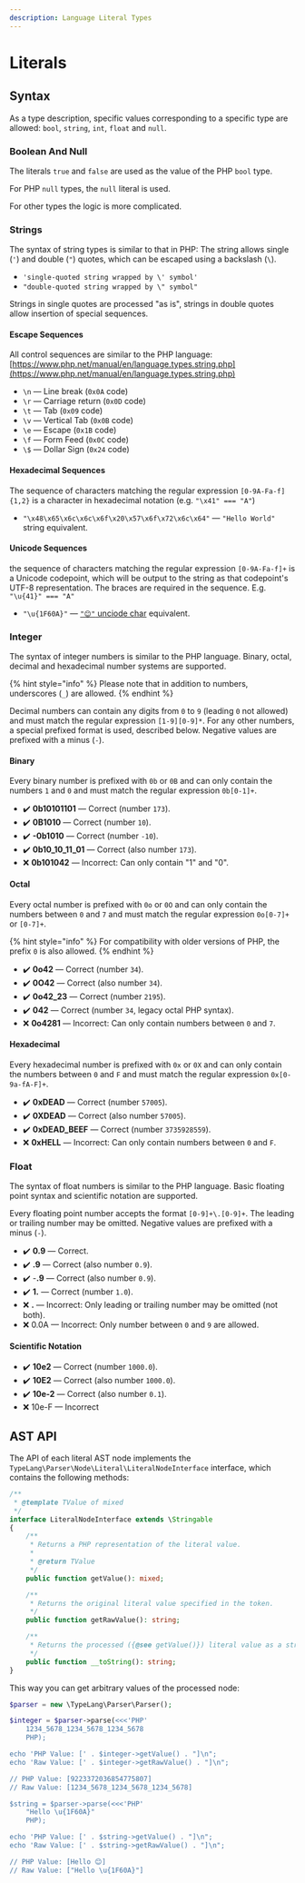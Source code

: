 ```yaml
---
description: Language Literal Types
---
```


# Literals

## Syntax

As a type description, specific values corresponding to a specific type are allowed: `bool`, `string`, `int`, `float` and `null`.

### Boolean And Null

The literals `true` and `false` are used as the value of the PHP `bool` type.&#x20;

For PHP `null` types, the `null` literal is used.&#x20;

For other types the logic is more complicated.

### Strings

The syntax of string types is similar to that in PHP: The string allows single (`'`) and double (`"`) quotes, which can be escaped using a backslash (`\`).

* `'single-quoted string wrapped by \' symbol'`
* `"double-quoted string wrapped by \" symbol"`

Strings in single quotes are processed "as is", strings in double quotes allow insertion of special sequences.

#### Escape Sequences

All control sequences are similar to the PHP language: [https://www.php.net/manual/en/language.types.string.php](https://www.php.net/manual/en/language.types.string.php)

* `\n` — Line break (`0x0A` code)
* `\r` — Carriage return (`0x0D` code)
* `\t` — Tab (`0x09` code)
* `\v` — Vertical Tab (`0x0B` code)
* `\e` — Escape (`0x1B` code)
* `\f` — Form Feed (`0x0C` code)
* `\$` — Dollar Sign (`0x24` code)

#### Hexadecimal Sequences

The sequence of characters matching the regular expression `[0-9A-Fa-f]{1,2}` is a character in hexadecimal notation (e.g. `"\x41" === "A"`)

* `"\x48\x65\x6c\x6c\x6f\x20\x57\x6f\x72\x6c\x64"` — `"Hello World"` string equivalent.

#### Unicode Sequences

the sequence of characters matching the regular expression `[0-9A-Fa-f]+` is a Unicode codepoint, which will be output to the string as that codepoint's UTF-8 representation. The braces are required in the sequence. E.g. `"\u{41}" === "A"`

* `"\u{1F60A}"` — [`"😊"` unciode char](https://www.compart.com/en/unicode/U+1F60A) equivalent.

### Integer

The syntax of integer numbers is similar to the PHP language. Binary, octal, decimal and hexadecimal number systems are supported.

{% hint style="info" %}
Please note that in addition to numbers, underscores (`_`) are allowed.
{% endhint %}

Decimal numbers can contain any digits from `0` to `9` (leading `0` not allowed) and must match the regular expression `[1-9][0-9]*`. For any other numbers, a special prefixed format is used, described below. Negative values are prefixed with a minus (`-`).

#### Binary

Every binary number is prefixed with `0b` or `0B` and can only contain the numbers `1` and `0` and must match the regular expression `0b[0-1]+`.

* ✔️ **0b10101101** — Сorrect (number `173`).
* ✔️ **0B1010** — Сorrect (number `10`).
* ✔️ **-0b1010** — Сorrect (number `-10`).
* ✔️ **0b10\_10\_11\_01** — Сorrect (also number `173`).
* ❌ **0b101042** —  Incorrect: Can only contain "1" and "0".

#### Octal

Every octal number is prefixed with `0o` or `0O` and can only contain the numbers between `0` and `7` and must match the regular expression `0o[0-7]+` or `[0-7]+`.

{% hint style="info" %}
For compatibility with older versions of PHP, the prefix `0` is also allowed.
{% endhint %}

* ✔️ **0o42** — Сorrect (number `34`).
* ✔️ **0O42** — Сorrect (also number `34`).
* ✔️ **0o42\_23** — Сorrect (number `2195`).
* ✔️ **042** — Сorrect (number `34`, legacy octal PHP syntax).
* ❌ **0o4281** —  Incorrect: Can only contain numbers between `0` and `7`.

#### Hexadecimal

Every hexadecimal number is prefixed with `0x` or `0X` and can only contain the numbers between `0` and `F` and must match the regular expression `0x[0-9a-fA-F]+`.

* ✔️ **0xDEAD** — Сorrect (number `57005`).
* ✔️ **0XDEAD** — Сorrect (also number `57005`).
* ✔️ **0xDEAD\_BEEF** — Сorrect (number `3735928559`).
* ❌ **0xHELL** —  Incorrect: Can only contain numbers between `0` and `F`.

### Float

The syntax of float numbers is similar to the PHP language. Basic floating point syntax and scientific notation are supported.

Every floating point number accepts the format `[0-9]+\.[0-9]+`. The leading or trailing number may be omitted. Negative values are prefixed with a minus (`-`).

* ✔️ **0.9** — Сorrect.
* ✔️ **.9** — Сorrect (also number `0.9`).
* ✔️ -**.9** — Сorrect (also number `0.9`).
* ✔️ **1.** — Сorrect (number `1.0`).
* ❌ **.** —  Incorrect: Only leading or trailing number may be omitted (not both).
* ❌ 0.0A —  Incorrect: Only number between `0` and `9` are allowed.

#### Scientific Notation

* ✔️ **10e2** — Сorrect (number `1000.0`).
* ✔️ **10E2** — Сorrect (also number `1000.0`).
* ✔️ **10e-2** — Сorrect (also number `0.1`).
* ❌ 10e-F —  Incorrect

## AST API

The API of each literal AST node implements the `TypeLang\Parser\Node\Literal\LiteralNodeInterface` interface, which contains the following methods:

```php
/**
 * @template TValue of mixed
 */
interface LiteralNodeInterface extends \Stringable
{
    /**
     * Returns a PHP representation of the literal value.
     *
     * @return TValue
     */
    public function getValue(): mixed;

    /**
     * Returns the original literal value specified in the token.
     */
    public function getRawValue(): string;

    /**
     * Returns the processed ({@see getValue()}) literal value as a string.
     */
    public function __toString(): string;
}
```

This way you can get arbitrary values of the processed node:

```php
$parser = new \TypeLang\Parser\Parser();

$integer = $parser->parse(<<<'PHP'
    1234_5678_1234_5678_1234_5678
    PHP);

echo 'PHP Value: [' . $integer->getValue() . "]\n";
echo 'Raw Value: [' . $integer->getRawValue() . "]\n";

// PHP Value: [9223372036854775807]
// Raw Value: [1234_5678_1234_5678_1234_5678]

$string = $parser->parse(<<<'PHP'
    "Hello \u{1F60A}"
    PHP);

echo 'PHP Value: [' . $string->getValue() . "]\n";
echo 'Raw Value: [' . $string->getRawValue() . "]\n";

// PHP Value: [Hello 😊]
// Raw Value: ["Hello \u{1F60A}"]
```
